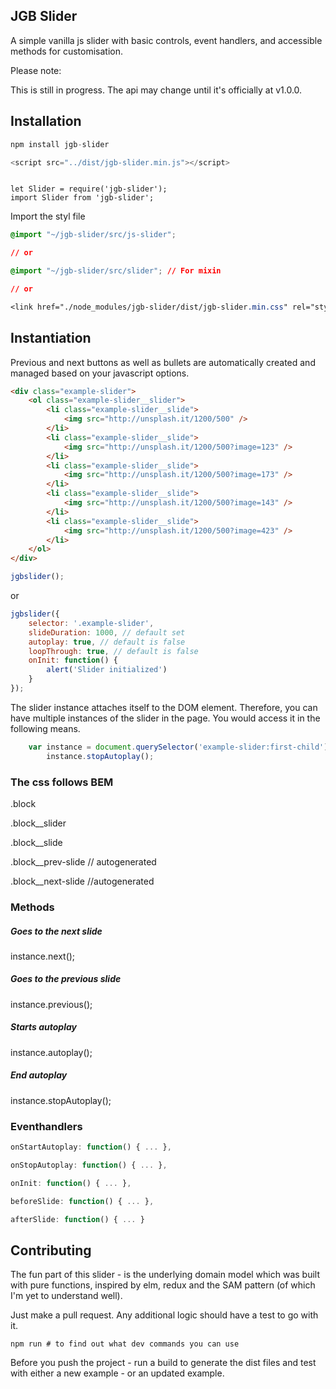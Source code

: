 JGB Slider
-----

A simple vanilla js slider with basic controls, event handlers, and accessible methods for customisation.

Please note:

This is still in progress. The api may change until it's officially at v1.0.0.


## Installation

```js
npm install jgb-slider

<script src="../dist/jgb-slider.min.js"></script>
```

```

let Slider = require('jgb-slider');
import Slider from 'jgb-slider';

```

Import the styl file

```css
@import "~/jgb-slider/src/js-slider";

// or

@import "~/jgb-slider/src/slider"; // For mixin

// or

<link href="./node_modules/jgb-slider/dist/jgb-slider.min.css" rel="stylesheet" />

```

## Instantiation

Previous and next buttons as well as bullets are automatically created
and managed based on your javascript options.

```html
<div class="example-slider">
    <ol class="example-slider__slider">
        <li class="example-slider__slide">
            <img src="http://unsplash.it/1200/500" />
        </li>
        <li class="example-slider__slide">
            <img src="http://unsplash.it/1200/500?image=123" />
        </li>
        <li class="example-slider__slide">
            <img src="http://unsplash.it/1200/500?image=173" />
        </li>
        <li class="example-slider__slide">
            <img src="http://unsplash.it/1200/500?image=143" />
        </li>
        <li class="example-slider__slide">
            <img src="http://unsplash.it/1200/500?image=423" />
        </li>
    </ol>
</div>
```

```js
jgbslider();
```

or

```js
jgbslider({
    selector: '.example-slider',
    slideDuration: 1000, // default set
    autoplay: true, // default is false
    loopThrough: true, // default is false
    onInit: function() {
        alert('Slider initialized')
    }
});
```

The slider instance attaches itself to the DOM element. Therefore, you can have
multiple instances of the slider in the page. You would access it in the following means.

```js
    var instance = document.querySelector('example-slider:first-child').slider;
        instance.stopAutoplay();
```

### The css follows BEM

.block

.block__slider

.block__slide

.block__prev-slide // autogenerated

.block__next-slide //autogenerated


### Methods

##### Goes to the next slide
instance.next();

##### Goes to the previous slide
instance.previous();

##### Starts autoplay
instance.autoplay();

##### End autoplay
instance.stopAutoplay();

### Eventhandlers

```js
onStartAutoplay: function() { ... },

onStopAutoplay: function() { ... },

onInit: function() { ... },

beforeSlide: function() { ... },

afterSlide: function() { ... }

```


## Contributing

The fun part of this slider - is the underlying domain model which was built with pure functions, inspired by elm, redux and the SAM pattern (of which I'm yet to understand well).

Just make a pull request. Any additional logic should have a test to go with it.

```
npm run # to find out what dev commands you can use
```

Before you push the project - run a build to generate the dist files and test with either a new example - or an updated example.
